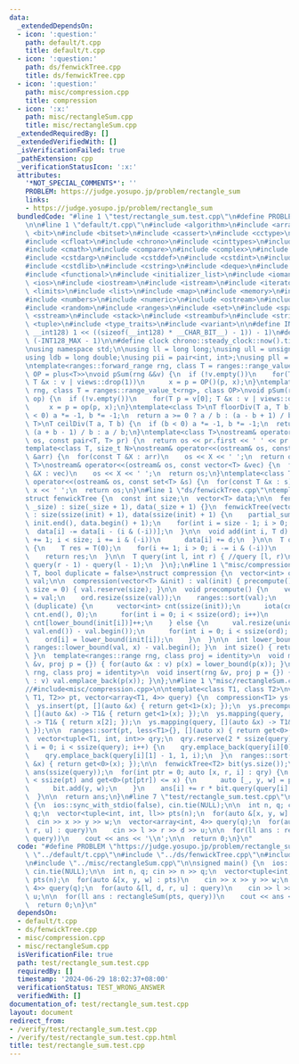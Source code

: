 ```yaml
---
data:
  _extendedDependsOn:
  - icon: ':question:'
    path: default/t.cpp
    title: default/t.cpp
  - icon: ':question:'
    path: ds/fenwickTree.cpp
    title: ds/fenwickTree.cpp
  - icon: ':question:'
    path: misc/compression.cpp
    title: compression
  - icon: ':x:'
    path: misc/rectangleSum.cpp
    title: misc/rectangleSum.cpp
  _extendedRequiredBy: []
  _extendedVerifiedWith: []
  _isVerificationFailed: true
  _pathExtension: cpp
  _verificationStatusIcon: ':x:'
  attributes:
    '*NOT_SPECIAL_COMMENTS*': ''
    PROBLEM: https://judge.yosupo.jp/problem/rectangle_sum
    links:
    - https://judge.yosupo.jp/problem/rectangle_sum
  bundledCode: "#line 1 \"test/rectangle_sum.test.cpp\"\n#define PROBLEM \"https://judge.yosupo.jp/problem/rectangle_sum\"\
    \n\n#line 1 \"default/t.cpp\"\n#include <algorithm>\n#include <array>\n#include\
    \ <bit>\n#include <bitset>\n#include <cassert>\n#include <cctype>\n#include <cfenv>\n\
    #include <cfloat>\n#include <chrono>\n#include <cinttypes>\n#include <climits>\n\
    #include <cmath>\n#include <compare>\n#include <complex>\n#include <concepts>\n\
    #include <cstdarg>\n#include <cstddef>\n#include <cstdint>\n#include <cstdio>\n\
    #include <cstdlib>\n#include <cstring>\n#include <deque>\n#include <fstream>\n\
    #include <functional>\n#include <initializer_list>\n#include <iomanip>\n#include\
    \ <ios>\n#include <iostream>\n#include <istream>\n#include <iterator>\n#include\
    \ <limits>\n#include <list>\n#include <map>\n#include <memory>\n#include <new>\n\
    #include <numbers>\n#include <numeric>\n#include <ostream>\n#include <queue>\n\
    #include <random>\n#include <ranges>\n#include <set>\n#include <span>\n#include\
    \ <sstream>\n#include <stack>\n#include <streambuf>\n#include <string>\n#include\
    \ <tuple>\n#include <type_traits>\n#include <variant>\n\n#define INT128_MAX (__int128)(((unsigned\
    \ __int128) 1 << ((sizeof(__int128) * __CHAR_BIT__) - 1)) - 1)\n#define INT128_MIN\
    \ (-INT128_MAX - 1)\n\n#define clock chrono::steady_clock::now().time_since_epoch().count()\n\
    \nusing namespace std;\n\nusing ll = long long;\nusing ull = unsigned long long;\n\
    using ldb = long double;\nusing pii = pair<int, int>;\nusing pll = pair<ll, ll>;\n\
    \ntemplate<ranges::forward_range rng, class T = ranges::range_value_t<rng>, class\
    \ OP = plus<T>>\nvoid pSum(rng &&v) {\n  if (!v.empty())\n    for(T p = v[0];\
    \ T &x : v | views::drop(1))\n      x = p = OP()(p, x);\n}\ntemplate<ranges::forward_range\
    \ rng, class T = ranges::range_value_t<rng>, class OP>\nvoid pSum(rng &&v, OP\
    \ op) {\n  if (!v.empty())\n    for(T p = v[0]; T &x : v | views::drop(1))\n \
    \     x = p = op(p, x);\n}\ntemplate<class T>\nT floorDiv(T a, T b) {\n  if (b\
    \ < 0) a *= -1, b *= -1;\n  return a >= 0 ? a / b : (a - b + 1) / b;\n}\ntemplate<class\
    \ T>\nT ceilDiv(T a, T b) {\n  if (b < 0) a *= -1, b *= -1;\n  return a >= 0 ?\
    \ (a + b - 1) / b : a / b;\n}\ntemplate<class T>\nostream& operator<<(ostream&\
    \ os, const pair<T, T> pr) {\n  return os << pr.first << ' ' << pr.second;\n}\n\
    template<class T, size_t N>\nostream& operator<<(ostream& os, const array<T, N>\
    \ &arr) {\n  for(const T &X : arr)\n    os << X << ' ';\n  return os;\n}\ntemplate<class\
    \ T>\nostream& operator<<(ostream& os, const vector<T> &vec) {\n  for(const T\
    \ &X : vec)\n    os << X << ' ';\n  return os;\n}\ntemplate<class T>\nostream&\
    \ operator<<(ostream& os, const set<T> &s) {\n  for(const T &x : s)\n    os <<\
    \ x << ' ';\n  return os;\n}\n#line 1 \"ds/fenwickTree.cpp\"\ntemplate<class T>\n\
    struct fenwickTree {\n  const int size;\n  vector<T> data;\n\n  fenwickTree(int\
    \ _size) : size(_size + 1), data(_size + 1) {}\n  fenwickTree(vector<T> &init)\
    \ : size(ssize(init) + 1), data(ssize(init) + 1) {\n    partial_sum(init.begin(),\
    \ init.end(), data.begin() + 1);\n    for(int i = size - 1; i > 0; i--)\n    \
    \  data[i] -= data[i - (i & (-i))];\n  }\n\n  void add(int i, T d) {\n    for(i\
    \ += 1; i < size; i += i & (-i))\n      data[i] += d;\n  }\n\n  T query(int i)\
    \ {\n    T res = T(0);\n    for(i += 1; i > 0; i -= i & (-i))\n      res += data[i];\n\
    \    return res;\n  }\n\n  T query(int l, int r) { //query [l, r)\n    return\
    \ query(r - 1) - query(l - 1);\n  }\n};\n#line 1 \"misc/compression.cpp\"\ntemplate<class\
    \ T, bool duplicate = false>\nstruct compression {\n  vector<int> ord;\n  vector<T>\
    \ val;\n\n  compression(vector<T> &init) : val(init) { precompute(); }\n  compression(int\
    \ size = 0) { val.reserve(size); }\n\n  void precompute() {\n    vector<T> init\
    \ = val;\n    ord.resize(ssize(val));\n    ranges::sort(val);\n    if constexpr\
    \ (duplicate) {\n      vector<int> cnt(ssize(init));\n      iota(cnt.begin(),\
    \ cnt.end(), 0);\n      for(int i = 0; i < ssize(ord); i++)\n        ord[i] =\
    \ cnt[lower_bound(init[i])]++;\n    } else {\n      val.resize(unique(val.begin(),\
    \ val.end()) - val.begin());\n      for(int i = 0; i < ssize(ord); i++)\n    \
    \    ord[i] = lower_bound(init[i]);\n    }\n  }\n\n  int lower_bound(T x) { return\
    \ ranges::lower_bound(val, x) - val.begin(); }\n  int size() { return ssize(val);\
    \ }\n  template<ranges::range rng, class proj = identity>\n  void mapping(rng\
    \ &v, proj p = {}) { for(auto &x : v) p(x) = lower_bound(p(x)); }\n  template<ranges::range\
    \ rng, class proj = identity>\n  void insert(rng &v, proj p = {}) { for(auto &x\
    \ : v) val.emplace_back(p(x)); }\n};\n#line 1 \"misc/rectangleSum.cpp\"\n//#include<ds/fenwickTree.cpp>\n\
    //#include<misc/compression.cpp>\n\ntemplate<class T1, class T2>\nvector<T2> rectangleSum(vector<tuple<T1,\
    \ T1, T2>> pt, vector<array<T1, 4>> query) {\n  compression<T1> ys(ssize(pt));\n\
    \  ys.insert(pt, [](auto &x) { return get<1>(x); });\n  ys.precompute();\n  ys.mapping(pt,\
    \ [](auto &x) -> T1& { return get<1>(x); });\n  ys.mapping(query, [](auto &x)\
    \ -> T1& { return x[2]; });\n  ys.mapping(query, [](auto &x) -> T1& { return x[3];\
    \ });\n\n  ranges::sort(pt, less<T1>{}, [](auto x) { return get<0>(x); });\n\n\
    \  vector<tuple<T1, int, int>> qry;\n  qry.reserve(2 * ssize(query));\n  for(int\
    \ i = 0; i < ssize(query); i++) {\n    qry.emplace_back(query[i][0] - 1, -1, i);\n\
    \    qry.emplace_back(query[i][1] - 1, 1, i);\n  }\n  ranges::sort(qry, {}, [](auto\
    \ &x) { return get<0>(x); });\n\n  fenwickTree<T2> bit(ys.size());\n  vector<T2>\
    \ ans(ssize(query));\n  for(int ptr = 0; auto [x, r, i] : qry) {\n    while(ptr\
    \ < ssize(pt) and get<0>(pt[ptr]) <= x) {\n      auto [_, y, w] = pt[ptr++];\n\
    \      bit.add(y, w);\n    }\n    ans[i] += r * bit.query(query[i][2], query[i][3]);\n\
    \  }\n\n  return ans;\n}\n#line 7 \"test/rectangle_sum.test.cpp\"\n\nsigned main()\
    \ {\n  ios::sync_with_stdio(false), cin.tie(NULL);\n\n  int n, q; cin >> n >>\
    \ q;\n  vector<tuple<int, int, ll>> pts(n);\n  for(auto &[x, y, w] : pts)\n  \
    \  cin >> x >> y >> w;\n  vector<array<int, 4>> query(q);\n  for(auto &[l, d,\
    \ r, u] : query)\n    cin >> l >> r >> d >> u;\n\n  for(ll ans : rectangleSum(pts,\
    \ query))\n    cout << ans << '\\n';\n\n  return 0;\n}\n"
  code: "#define PROBLEM \"https://judge.yosupo.jp/problem/rectangle_sum\"\n\n#include\
    \ \"../default/t.cpp\"\n#include \"../ds/fenwickTree.cpp\"\n#include \"../misc/compression.cpp\"\
    \n#include \"../misc/rectangleSum.cpp\"\n\nsigned main() {\n  ios::sync_with_stdio(false),\
    \ cin.tie(NULL);\n\n  int n, q; cin >> n >> q;\n  vector<tuple<int, int, ll>>\
    \ pts(n);\n  for(auto &[x, y, w] : pts)\n    cin >> x >> y >> w;\n  vector<array<int,\
    \ 4>> query(q);\n  for(auto &[l, d, r, u] : query)\n    cin >> l >> r >> d >>\
    \ u;\n\n  for(ll ans : rectangleSum(pts, query))\n    cout << ans << '\\n';\n\n\
    \  return 0;\n}\n"
  dependsOn:
  - default/t.cpp
  - ds/fenwickTree.cpp
  - misc/compression.cpp
  - misc/rectangleSum.cpp
  isVerificationFile: true
  path: test/rectangle_sum.test.cpp
  requiredBy: []
  timestamp: '2024-06-29 18:02:37+08:00'
  verificationStatus: TEST_WRONG_ANSWER
  verifiedWith: []
documentation_of: test/rectangle_sum.test.cpp
layout: document
redirect_from:
- /verify/test/rectangle_sum.test.cpp
- /verify/test/rectangle_sum.test.cpp.html
title: test/rectangle_sum.test.cpp
---
```

